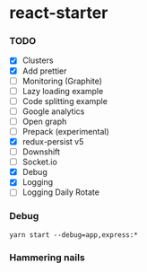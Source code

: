 # react-starter

### TODO

* [x] Clusters
* [x] Add prettier
* [ ] Monitoring (Graphite)
* [ ] Lazy loading example
* [ ] Code splitting example
* [ ] Google analytics
* [ ] Open graph
* [ ] Prepack (experimental)
* [x] redux-persist v5
* [ ] Downshift
* [ ] Socket.io
* [x] Debug
* [x] Logging
* [ ] Logging Daily Rotate

### Debug

`yarn start --debug=app,express:*`

### Hammering nails
